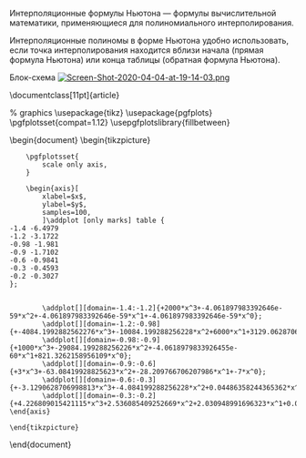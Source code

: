 Интерполяционные формулы Ньютона — формулы вычислительной математики, применяющиеся для полиномиального интерполирования.



Интерполяционные полиномы в форме Ньютона удобно использовать, если точка интерполирования находится вблизи начала (прямая формула Ньютона) или конца таблицы (обратная формула Ньютона).

Блок-схема
[![Screen-Shot-2020-04-04-at-19-14-03.png](https://i.postimg.cc/CM2ffKJZ/Screen-Shot-2020-04-04-at-19-14-03.png)](https://postimg.cc/s1p2ksky)



\documentclass[11pt]{article}

% graphics
\usepackage{tikz}
\usepackage{pgfplots}
\pgfplotsset{compat=1.12}
\usepgfplotslibrary{fillbetween}


\begin{document}
	\begin{tikzpicture}

		\pgfplotsset{
			scale only axis,
		}

		\begin{axis}[
			xlabel=$x$,
			ylabel=$y$,
			samples=100,
			]\addplot [only marks] table {
	-1.4 -6.4979
	-1.2 -3.1722
	-0.98 -1.981
	-0.9 -1.7102
	-0.6 -0.9841	
	-0.3 -0.4593
	-0.2 -0.3027
	};

			
			\addplot[][domain=-1.4:-1.2]{+2000*x^3+-4.061897983392646e-59*x^2+-4.061897983392646e-59*x^1+-4.061897983392646e-59*x^0};
			\addplot[][domain=-1.2:-0.98]{+-4084.1992882562276*x^3+-10084.199288256228*x^2+6000*x^1+3129.0628706998814*x^0};
			\addplot[][domain=-0.98:-0.9]{+1000*x^3+-29084.199288256226*x^2+-4.0618979833926455e-60*x^1+821.3262158956109*x^0};
			\addplot[][domain=-0.9:-0.6]{+3*x^3+-63.08419928825623*x^2+-28.209766706207986*x^1+-7*x^0};
			\addplot[][domain=-0.6:-0.3]{+-3.1290628706998813*x^3+-4.084199288256228*x^2+0.04486358244365362*x^1+-0.1627476868327402*x^0};
			\addplot[][domain=-0.3:-0.2]{+4.226809015421115*x^3+2.536085409252669*x^2+2.030948991696323*x^1+0.03586085409252669*x^0};		\end{axis}

	\end{tikzpicture}

\end{document}
